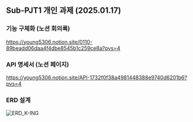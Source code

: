 ## Sub-PJT1 개인 과제 (2025.01.17)

### 기능 구체화 (노션 회의록)
https://young5306.notion.site/0110-89beadd06daa4f4dbe8545b1c259ce8a?pvs=4

### API 명세서 (노션 페이지)
https://young5306.notion.site/API-1732f0f38a4981448388e9740d6201b6?pvs=4

### ERD 설계
![ERD_K-ING](/uploads/ae6c958ef3374e597ca8746a0d4b8460/ERD_K-ING.png)